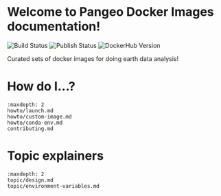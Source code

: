 # Welcome to Pangeo Docker Images documentation!

![Build Status](https://github.com/pangeo-data/pangeo-docker-images/workflows/Build/badge.svg)
![Publish Status](https://github.com/pangeo-data/pangeo-docker-images/workflows/Publish/badge.svg)
![DockerHub Version](https://img.shields.io/docker/v/pangeo/base-image?sort=date)

Curated sets of docker images for doing earth data analysis!

# How do I...?

```{toctree}
:maxdepth: 2
howto/launch.md
howto/custom-image.md
howto/conda-env.md
contributing.md
```

# Topic explainers

```{toctree}
:maxdepth: 2
topic/design.md
topic/environment-variables.md
```
